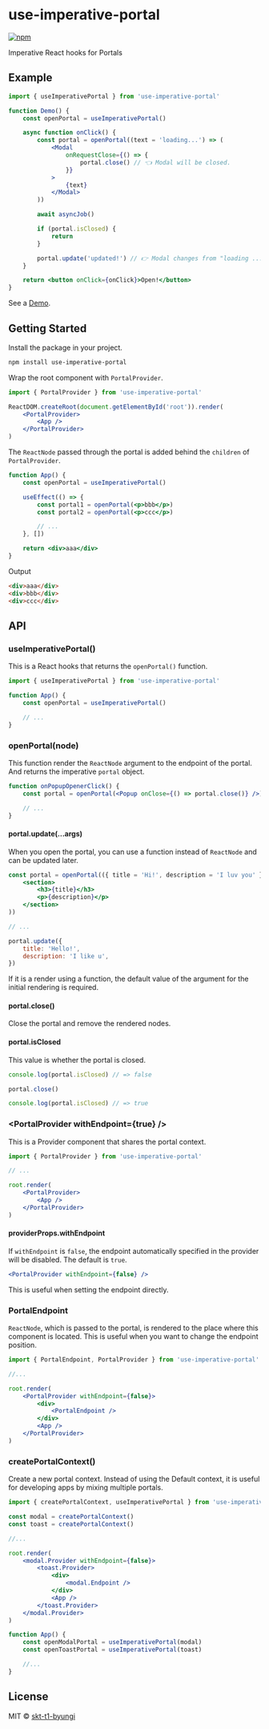 # use-imperative-portal

[![npm](https://badgen.net/npm/v/use-imperative-portal)](https://npm.im/use-imperative-portal)

Imperative React hooks for Portals

## Example

```jsx
import { useImperativePortal } from 'use-imperative-portal'

function Demo() {
    const openPortal = useImperativePortal()

    async function onClick() {
        const portal = openPortal((text = 'loading...') => (
            <Modal
                onRequestClose={() => {
                    portal.close() // 👈 Modal will be closed.
                }}
            >
                {text}
            </Modal>
        ))

        await asyncJob()

        if (portal.isClosed) {
            return
        }

        portal.update('updated!') // 👉 Modal changes from "loading ..." to "updated!"
    }

    return <button onClick={onClick}>Open!</button>
}
```

See a [Demo](https://codesandbox.io/s/use-imperative-portal-example-35g5mc).

## Getting Started

Install the package in your project.

```sh
npm install use-imperative-portal
```

Wrap the root component with `PortalProvider`.

```jsx
import { PortalProvider } from 'use-imperative-portal'

ReactDOM.createRoot(document.getElementById('root')).render(
    <PortalProvider>
        <App />
    </PortalProvider>
)
```

The `ReactNode` passed through the portal is added behind the `children` of `PortalProvider`.

```jsx
function App() {
    const openPortal = useImperativePortal()

    useEffect(() => {
        const portal1 = openPortal(<p>bbb</p>)
        const portal2 = openPortal(<p>ccc</p>)

        // ...
    }, [])

    return <div>aaa</div>
}
```

Output

```html
<div>aaa</div>
<div>bbb</div>
<div>ccc</div>
```

## API

### useImperativePortal()

This is a React hooks that returns the `openPortal()` function.

```js
import { useImperativePortal } from 'use-imperative-portal'

function App() {
    const openPortal = useImperativePortal()

    // ...
}
```

### openPortal(node)

This function render the `ReactNode` argument to the endpoint of the portal. And returns the imperative `portal` object.

```jsx
function onPopupOpenerClick() {
    const portal = openPortal(<Popup onClose={() => portal.close()} />)

    // ...
}
```

#### portal.update(...args)

When you open the portal, you can use a function instead of `ReactNode` and can be updated later.

```jsx
const portal = openPortal(({ title = 'Hi!', description = 'I luv you' } = {}) => (
    <section>
        <h3>{title}</h3>
        <p>{description}</p>
    </section>
))

// ...

portal.update({
    title: 'Hello!',
    description: 'I like u',
})
```

If it is a render using a function, the default value of the argument for the initial rendering is required.

#### portal.close()

Close the portal and remove the rendered nodes.

#### portal.isClosed

This value is whether the portal is closed.

```js
console.log(portal.isClosed) // => false

portal.close()

console.log(portal.isClosed) // => true
```

### \<PortalProvider withEndpoint={true} />

This is a Provider component that shares the portal context.

```jsx
import { PortalProvider } from 'use-imperative-portal'

// ...

root.render(
    <PortalProvider>
        <App />
    </PortalProvider>
)
```

#### providerProps.withEndpoint

If `withEndpoint` is `false`, the endpoint automatically specified in the provider will be disabled. The default is `true`.

```jsx
<PortalProvider withEndpoint={false} />
```

This is useful when setting the endpoint directly.

### PortalEndpoint

`ReactNode`, which is passed to the portal, is rendered to the place where this component is located.
This is useful when you want to change the endpoint position.

```jsx
import { PortalEndpoint, PortalProvider } from 'use-imperative-portal'

//...

root.render(
    <PortalProvider withEndpoint={false}>
        <div>
            <PortalEndpoint />
        </div>
        <App />
    </PortalProvider>
)
```

### createPortalContext()

Create a new portal context. Instead of using the Default context, it is useful for developing apps by mixing multiple portals.

```jsx
import { createPortalContext, useImperativePortal } from 'use-imperative-portal'

const modal = createPortalContext()
const toast = createPortalContext()

//...

root.render(
    <modal.Provider withEndpoint={false}>
        <toast.Provider>
            <div>
                <modal.Endpoint />
            </div>
            <App />
        </toast.Provider>
    </modal.Provider>
)

function App() {
    const openModalPortal = useImperativePortal(modal)
    const openToastPortal = useImperativePortal(toast)

    //...
}
```

## License

MIT © [skt-t1-byungi](https://github.com/skt-t1-byungi)
